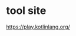 # tool site
<a href="https://play.kotlinlang.org/" target="_blank">https://play.kotlinlang.org/</a>
